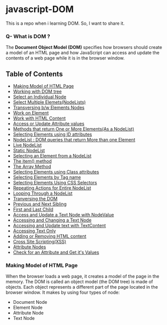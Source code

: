 # javascript-DOM
This is a repo when i learning DOM. So, I want to share it.

### Q- What is DOM ?
The **Document Object Model (DOM)** specifies how browsers should create a model of an HTML page and how JavaScript can access and update the contents of a web page while it is in the browser window.

## Table of Contents
- [Making Model of HTML Page](#making-model-of-html-page)
- [Working with DOM tree](#working-with-dom-tree)
- [Select an Individual Node](select-an-individual-node)
- [Select Multiple Elemets(NodeLists)](select-multiple-elements-nodelists)
- [Transversing b/w Elements Nodes](transversing-b/w-elements-nodes)
- [Work on Element](work-on-element)
- [Work with HTML Content](work-with-html-content)
- [Access or Update Attribute values](access-or-update-attribute-values)
- [Methods that return One or More Elements(As a NodeList)](method-that-return-one-or-more-elements-as-a-nodelists)
- [Selecting Elements using ID attributes](selecting-elements-using-id-attribute)
- [NodeList : DOM queries that return More than one Element](nodelists-dom-queries-that-return-more-than-one-element)
- [Live NodeList](live-nodelist)
- [Static NodeList](static-nodelist)
- [Selecting an Element from a NodeList](selecting-an-element-from-a-nodelist)
- [The item() method](the-item-method)
- [The Array Method](the-array-method)
- [Selecting Elements using Class attributes](selecting-elements-using-class-attributes)
- [Selecting Elements by Tag name](selecting-elements-by-tag-name)
- [Selecting Elements Using CSS Selectors](selecting-elements-using-selectors)
- [Repeating Actions for Entire NodeList](repeating-actions-for-entire-nodelist)
- [Looping Through a NodeList](looping-through-a-nodelist)
- [Tranversing the DOM](transversing-the-dom)
- [Previous and Next Sibling](pravious-and-next-sibling)
- [First and Last Child](first-and-last-child)
- [Access and Update a Text Node with NodeValue](access-and-update-a-text-node-with-nodevalue)
- [Accessing and Changing a Text Node](accessing-and-changing-a-text-node)
- [Accessing and Update text with TextContent](accessing-and-update-text-with-textContent)
- [Accessing Text Only](accessing-text-only)
- [Adding or Removing HTML content](adding-or-removing-html-content)
- [Cross Site Scripting(XSS)](cross-site-scripting)
- [Attribute Nodes](attribute-nodes)
- [Check for an Attribute and Get it's Values](check-for-an-attribute-and-get-its-values)


### Making Model of HTML Page
When the browser loads a web page, it creates a model of the page in the memory. The DOM is called an object model (the DOM tree) is made of objects.
Each object represents a different part of the page located in the browser window.
It makes by using four types of node:
- Document Node
- Element Node
- Attribute Node
- Text Node
